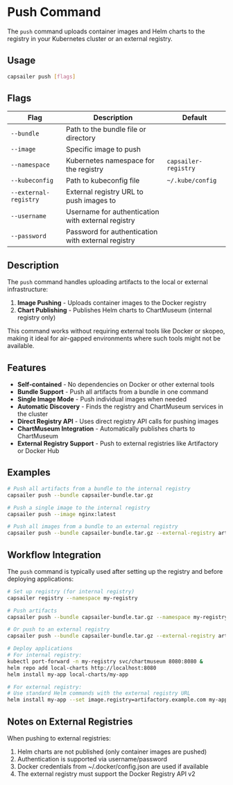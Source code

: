 # Push Command

The `push` command uploads container images and Helm charts to the registry in your Kubernetes cluster or an external registry.

## Usage

```bash
capsailer push [flags]
```

## Flags

| Flag | Description | Default |
|------|-------------|---------|
| `--bundle` | Path to the bundle file or directory | |
| `--image` | Specific image to push | |
| `--namespace` | Kubernetes namespace for the registry | `capsailer-registry` |
| `--kubeconfig` | Path to kubeconfig file | `~/.kube/config` |
| `--external-registry` | External registry URL to push images to | |
| `--username` | Username for authentication with external registry | |
| `--password` | Password for authentication with external registry | |

## Description

The `push` command handles uploading artifacts to the local or external infrastructure:

1. **Image Pushing** - Uploads container images to the Docker registry
2. **Chart Publishing** - Publishes Helm charts to ChartMuseum (internal registry only)

This command works without requiring external tools like Docker or skopeo, making it ideal for air-gapped environments where such tools might not be available.

## Features

- **Self-contained** - No dependencies on Docker or other external tools
- **Bundle Support** - Push all artifacts from a bundle in one command
- **Single Image Mode** - Push individual images when needed
- **Automatic Discovery** - Finds the registry and ChartMuseum services in the cluster
- **Direct Registry API** - Uses direct registry API calls for pushing images
- **ChartMuseum Integration** - Automatically publishes charts to ChartMuseum
- **External Registry Support** - Push to external registries like Artifactory or Docker Hub

## Examples

```bash
# Push all artifacts from a bundle to the internal registry
capsailer push --bundle capsailer-bundle.tar.gz

# Push a single image to the internal registry
capsailer push --image nginx:latest

# Push all images from a bundle to an external registry
capsailer push --bundle capsailer-bundle.tar.gz --external-registry artifactory.example.com --username myuser --password mypassword
```

## Workflow Integration

The `push` command is typically used after setting up the registry and before deploying applications:

```bash
# Set up registry (for internal registry)
capsailer registry --namespace my-registry

# Push artifacts
capsailer push --bundle capsailer-bundle.tar.gz --namespace my-registry

# Or push to an external registry
capsailer push --bundle capsailer-bundle.tar.gz --external-registry artifactory.example.com --username myuser --password mypassword

# Deploy applications
# For internal registry:
kubectl port-forward -n my-registry svc/chartmuseum 8080:8080 &
helm repo add local-charts http://localhost:8080
helm install my-app local-charts/my-app

# For external registry:
# Use standard Helm commands with the external registry URL
helm install my-app --set image.registry=artifactory.example.com my-app
```

## Notes on External Registries

When pushing to external registries:

1. Helm charts are not published (only container images are pushed)
2. Authentication is supported via username/password
3. Docker credentials from ~/.docker/config.json are used if available
4. The external registry must support the Docker Registry API v2